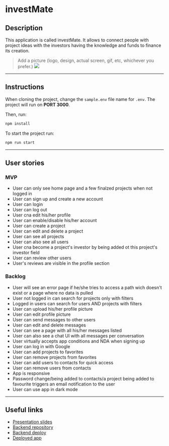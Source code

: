 # investMate

## Description

This application is called investMate. It allows to connect people with project ideas with the investors having the knowledge and funds to finance its creation.

> Add a picture (logo, design, actual screen, gif, etc, whichever you prefer.)
> ![](picture.png)

---

## Instructions

When cloning the project, change the <code>sample.env</code> file name for <code>.env</code>. The project will run on **PORT 3000**.

Then, run:

```bash
npm install
```

To start the project run:

```bash
npm run start
```

---

## User stories

### MVP

- User can only see home page and a few finalzed projects when not logged in
- User can sign up and create a new account
- User can login
- User can log out
- User cna edit his/her profile
- User can enable/disable his/her account
- User can create a project
- User can edit and delete a project
- User can see all projects
- User can also see all users
- User cna become a project's investor by being added ot this project's investor field
- User can review other users
- User's reviews are visible in the profile section

### Backlog

- User will see an error page if he/she tries to access a path wich doesn't exist or a page where no data is pulled
- User not logged in can search for projects only with filters
- Logged in users can search for users AND projects with filters
- User can upload his/her profile picture
- User can edit profile picture
- User can send messages to other users
- User can edit and delete messages
- User can see a page with all his/her messages listed
- User can also see a chat UI with all messages per conversation
- User virtually accepts app conditions and NDA when signing up
- User can log in with Google
- User can add projects to favorites
- User can remove projects from favorites
- User can add users to contacts for quick access
- User can remove users from contacts
- App is responsive
- Password change/being added to contacts/a project being added to favourite triggers an email notification to the user
- User can use app in dark mode

---

## Useful links

- [Presentation slides](https://www.canva.com/design/DAFeylawQWU/-ei28prkA9Y9uMjN0S89og/view?utm_content=DAFeylawQWU&utm_campaign=designshare&utm_medium=link&utm_source=publishsharelink)
- [Backend repository](https://github.com/patriciacostadacruz/backend-template-m3)
- [Backend deploy](https://investmate.fly.dev/)
- [Deployed app](https://investmate-pro.netlify.app/)
